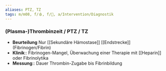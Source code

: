 ```yaml
---
aliases: PTZ, TZ
tags: m/m08, f/🩸, f/🥼, a/Intervention/Diagnostik
---
```

### (Plasma-)Thrombinzeit / PTZ / TZ 
- **Beurteilung** Nur [[Sekundäre Hämostase]] [[Endstrecke]] (Fibrinogen/Fibrin)
- **Klinik**:: Fibrinogen-Mangel, Überwachung einer Therapie mit [[Heparin]] oder Fibrinolytika
- **Messung**:: Dauer Thrombin-Zugabe bis Fibrinbildung